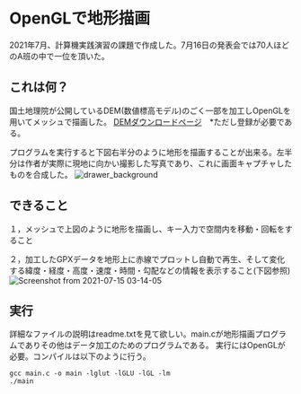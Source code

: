 # OpenGLで地形描画
2021年7月、計算機実践演習の課題で作成した。7月16日の発表会では70人ほどのA班の中で一位を頂いた。

## これは何？
国土地理院が公開しているDEM(数値標高モデル)のごく一部を加工しOpenGLを用いてメッシュで描画した。
[DEMダウンロードページ](https://fgd.gsi.go.jp/download/mapGis.php?tab=dem)　*ただし登録が必要である。

プログラムを実行すると下図右半分のように地形を描画することが出来る。左半分は作者が実際に現地に向かい撮影した写真であり、これに画面キャプチャしたものを合成した。
![drawer_background](https://user-images.githubusercontent.com/83338859/156910419-ac77e475-2438-452b-9614-1d5225cf0aac.png)

## できること
１，メッシュで上図のように地形を描画し、キー入力で空間内を移動・回転をすること

２，加工したGPXデータを地形上に赤線でプロットし自動で再生、そして変化する緯度・経度・高度・速度・時間・勾配などの情報を表示すること(下図参照)
![Screenshot from 2021-07-15 03-14-05](https://user-images.githubusercontent.com/83338859/156910730-bbb5518b-9c78-419f-b921-bafacdab5a1d.png)

## 実行
詳細なファイルの説明はreadme.txtを見て欲しい。main.cが地形描画プログラムでありその他はデータ加工のためのプログラムである。
実行にはOpenGLが必要。コンパイルは以下のように行う。
```
gcc main.c -o main -lglut -lGLU -lGL -lm
./main
```

